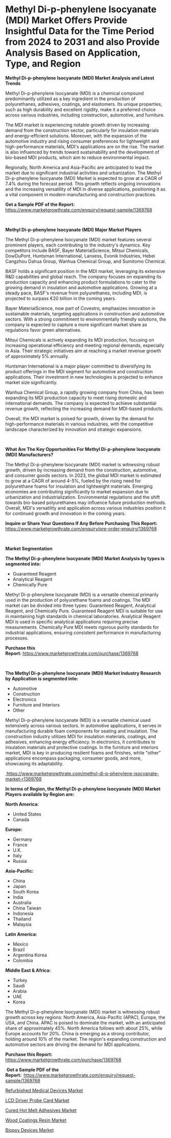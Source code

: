 <p><h1>Methyl Di-p-phenylene Isocyanate (MDI) Market Offers Provide Insightful Data for the Time Period from 2024 to 2031 and also Provide Analysis Based on Application, Type, and Region</h1></p><p><strong>Methyl Di-p-phenylene Isocyanate (MDI) Market Analysis and Latest Trends</strong></p>
<p><p>Methyl Di-p-phenylene Isocyanate (MDI) is a chemical compound predominantly utilized as a key ingredient in the production of polyurethanes, adhesives, coatings, and elastomers. Its unique properties, such as high durability and excellent rigidity, make it a preferred choice across various industries, including construction, automotive, and furniture. </p><p>The MDI market is experiencing notable growth driven by increasing demand from the construction sector, particularly for insulation materials and energy-efficient solutions. Moreover, with the expansion of the automotive industry and rising consumer preferences for lightweight and high-performance materials, MDI's applications are on the rise. The market is also influenced by trends toward sustainability and the development of bio-based MDI products, which aim to reduce environmental impact.</p><p>Regionally, North America and Asia-Pacific are anticipated to lead the market due to significant industrial activities and urbanization. The Methyl Di-p-phenylene Isocyanate (MDI) Market is expected to grow at a CAGR of 7.4% during the forecast period. This growth reflects ongoing innovations and the increasing versatility of MDI in diverse applications, positioning it as a vital component in modern manufacturing and construction practices.</p></p>
<p><strong>Get a Sample PDF of the Report:&nbsp;</strong> <a href="https://www.marketgrowthrate.com/enquiry/request-sample/1369768">https://www.marketgrowthrate.com/enquiry/request-sample/1369768</a></p>
<p>&nbsp;</p>
<p><strong>Methyl Di-p-phenylene Isocyanate (MDI) Major Market Players</strong></p>
<p><p>The Methyl Di-p-phenylene Isocyanate (MDI) market features several prominent players, each contributing to the industry's dynamics. Key competitors include BASF, Bayer MaterialScience, Mitsui Chemicals, DowDuPont, Huntsman International, Lanxess, Evonik Industries, Hebei Cangzhou Dahua Group, Wanhua Chemical Group, and Sumitomo Chemical.</p><p>BASF holds a significant position in the MDI market, leveraging its extensive R&D capabilities and global reach. The company focuses on expanding its production capacity and enhancing product formulations to cater to the growing demand in insulation and automotive applications. Growing at a steady pace, BASF's revenue from polyurethanes, including MDI, is projected to surpass €20 billion in the coming years.</p><p>Bayer MaterialScience, now part of Covestro, emphasizes innovation in sustainable materials, targeting applications in construction and automotive sectors. With a strong commitment to environmentally friendly solutions, the company is expected to capture a more significant market share as regulations favor green alternatives. </p><p>Mitsui Chemicals is actively expanding its MDI production, focusing on increasing operational efficiency and meeting regional demands, especially in Asia. Their strategic initiatives aim at reaching a market revenue growth of approximately 5% annually.</p><p>Huntsman International is a major player committed to diversifying its product offerings in the MDI segment for automotive and construction applications. Their investment in new technologies is projected to enhance market size significantly.</p><p>Wanhua Chemical Group, a rapidly growing company from China, has been expanding its MDI production capacity to meet rising domestic and international demands. The company is expected to achieve substantial revenue growth, reflecting the increasing demand for MDI-based products.</p><p>Overall, the MDI market is poised for growth, driven by the demand for high-performance materials in various industries, with the competitive landscape characterized by innovation and strategic expansions.</p></p>
<p>&nbsp;</p>
<p><strong>What Are The Key Opportunities For Methyl Di-p-phenylene Isocyanate (MDI) Manufacturers?</strong></p>
<p><p>The Methyl Di-p-phenylene Isocyanate (MDI) market is witnessing robust growth, driven by increasing demand from the construction, automotive, and consumer goods sectors. In 2023, the global MDI market is estimated to grow at a CAGR of around 4-5%, fueled by the rising need for polyurethane foams for insulation and lightweight materials. Emerging economies are contributing significantly to market expansion due to urbanization and industrialization. Environmental regulations and the shift towards bio-based polyurethanes may influence future production methods. Overall, MDI's versatility and application across various industries position it for continued growth and innovation in the coming years.</p></p>
<p><strong>Inquire or Share Your Questions If Any Before Purchasing This Report:</strong> <a href="https://www.marketgrowthrate.com/enquiry/pre-order-enquiry/1369768">https://www.marketgrowthrate.com/enquiry/pre-order-enquiry/1369768</a></p>
<p>&nbsp;</p>
<p><strong>Market Segmentation</strong></p>
<p><strong>The Methyl Di-p-phenylene Isocyanate (MDI) Market Analysis by types is segmented into:</strong></p>
<p><ul><li>Guaranteed Reagent</li><li>Analytical Reagent</li><li>Chemically Pure</li></ul></p>
<p><p>Methyl Di-p-phenylene Isocyanate (MDI) is a versatile chemical primarily used in the production of polyurethane foams and coatings. The MDI market can be divided into three types: Guaranteed Reagent, Analytical Reagent, and Chemically Pure. Guaranteed Reagent MDI is suitable for use in maintaining high standards in chemical laboratories. Analytical Reagent MDI is used in specific analytical applications requiring precise measurements. Chemically Pure MDI meets rigorous purity standards for industrial applications, ensuring consistent performance in manufacturing processes.</p></p>
<p><strong>Purchase this Report:&nbsp;</strong><a href="https://www.marketgrowthrate.com/purchase/1369768">https://www.marketgrowthrate.com/purchase/1369768</a></p>
<p>&nbsp;</p>
<p><strong>The Methyl Di-p-phenylene Isocyanate (MDI) Market Industry Research by Application is segmented into:</strong></p>
<p><ul><li>Automotive</li><li>Construction</li><li>Electronics</li><li>Furniture and Interiors</li><li>Other</li></ul></p>
<p><p>Methyl Di-p-phenylene Isocyanate (MDI) is a versatile chemical used extensively across various sectors. In automotive applications, it serves in manufacturing durable foam components for seating and insulation. The construction industry utilizes MDI for insulation materials, coatings, and adhesives, enhancing energy efficiency. In electronics, it contributes to insulation materials and protective coatings. In the furniture and interiors market, MDI is key in producing resilient foams and finishes, while "other" applications encompass packaging, consumer goods, and more, showcasing its adaptability.</p></p>
<p><a href="https://www.marketgrowthrate.com/methyl-di-p-phenylene-isocyanate-market-r1369768">&nbsp;https://www.marketgrowthrate.com/methyl-di-p-phenylene-isocyanate-market-r1369768</a></p>
<p><strong>In terms of Region, the Methyl Di-p-phenylene Isocyanate (MDI) Market Players available by Region are:</strong></p>
<p>
    <p> <strong> North America: </strong>
        <ul>
            <li>United States</li>
            <li>Canada</li>
        </ul>
        </p> 
    <p> <strong> Europe: </strong>
        <ul>
            <li>Germany</li>
            <li>France</li>
            <li>U.K.</li>
            <li>Italy</li>
            <li>Russia</li>
        </ul>
        </p> 
    <p> <strong> Asia-Pacific: </strong>
        <ul>
            <li>China</li>
            <li>Japan</li>
            <li>South Korea</li>
            <li>India</li>
            <li>Australia</li>
            <li>China Taiwan</li>
            <li>Indonesia</li>
            <li>Thailand</li>
            <li>Malaysia</li>
        </ul>
        </p> 
    <p> <strong> Latin America: </strong>
        <ul>
            <li>Mexico</li>
            <li>Brazil</li>
            <li>Argentina Korea</li>
            <li>Colombia</li>
        </ul>
        </p> 
    <p> <strong> Middle East & Africa: </strong>
        <ul>
            <li>Turkey</li>
            <li>Saudi</li>
            <li>Arabia</li>
            <li>UAE</li>
            <li>Korea</li>
        </ul>
    </p>
    </p>
<p><p>The Methyl Di-p-phenylene Isocyanate (MDI) market is witnessing robust growth across key regions: North America, Asia-Pacific (APAC), Europe, the USA, and China. APAC is poised to dominate the market, with an anticipated share of approximately 45%. North America follows with about 25%, while Europe accounts for 20%. China is emerging as a strong contributor, holding around 10% of the market. The region's expanding construction and automotive sectors are driving the demand for MDI applications.</p></p>
<p><strong>Purchase this Report: </strong><a href="https://www.marketgrowthrate.com/purchase/1369768">https://www.marketgrowthrate.com/purchase/1369768</a></p>
<p>&nbsp;<strong>Get a Sample PDF of the Report:&nbsp;&nbsp;</strong><a href="https://www.marketgrowthrate.com/enquiry/request-sample/1369768">https://www.marketgrowthrate.com/enquiry/request-sample/1369768</a></p>
<p><strong></strong></p>
<p><p><a href="https://www.linkedin.com/pulse/refurbished-medical-devices-market-share-size-trends-industry-zbzzc">Refurbished Medical Devices Market</a></p><p><a href="https://medium.com/@ryanmarc1930/driving-market-forces-in-the-lcd-driver-probe-card-market-market-trends-and-future-forecasts-till-892591c0275e">LCD Driver Probe Card Market</a></p><p><a href="https://github.com/NasrinKhan99/Market-Research-Report-List-1/blob/main/cured-hot-melt-adhesives-market.md">Cured Hot Melt Adhesives Market</a></p><p><a href="https://github.com/RoseBoyd475/Market-Research-Report-List-1/blob/main/wood-coatings-resin-market.md">Wood Coatings Resin Market</a></p><p><a href="https://www.linkedin.com/pulse/biopsy-devices-market-overview-regional-outlook-competitive-sxmjc">Biopsy Devices Market</a></p></p>